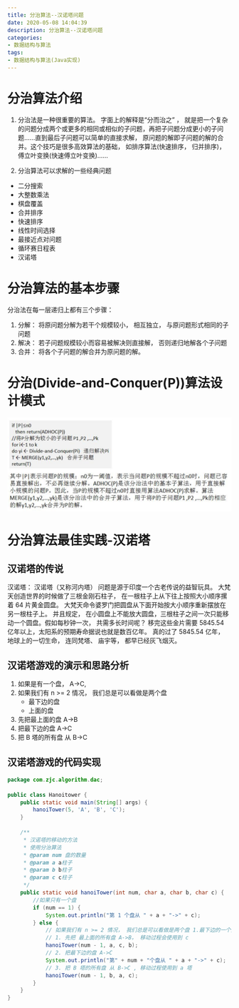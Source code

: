 ```yaml
---
title: 分治算法--汉诺塔问题
date: 2020-05-08 14:04:39
description: 分治算法--汉诺塔问题
categories:
- 数据结构与算法
tags:
- 数据结构与算法(Java实现)
---
```

#   分治算法介绍
1.  分治法是一种很重要的算法。 字面上的解释是“分而治之” ， 就是把一个复杂的问题分成两个或更多的相同或相似的子问题，再把子问题分成更小的子问题……直到最后子问题可以简单的直接求解， 原问题的解即子问题的解的合并。这个技巧是很多高效算法的基础， 如排序算法(快速排序， 归并排序)， 傅立叶变换(快速傅立叶变换)……

2.  分治算法可以求解的一些经典问题
+   二分搜索
+   大整数乘法
+   棋盘覆盖
+   合并排序
+   快速排序
+   线性时间选择
+   最接近点对问题
+   循环赛日程表
+   汉诺塔

#   分治算法的基本步骤
分治法在每一层递归上都有三个步骤：
1) 分解： 将原问题分解为若干个规模较小， 相互独立， 与原问题形式相同的子问题
2) 解决： 若子问题规模较小而容易被解决则直接解， 否则递归地解各个子问题
3) 合并： 将各个子问题的解合并为原问题的解。

#   分治(Divide-and-Conquer(P))算法设计模式
![](../images/2020/08/20200808140633.png)

#   分治算法最佳实践-汉诺塔
##  汉诺塔的传说
汉诺塔： 汉诺塔（又称河内塔） 问题是源于印度一个古老传说的益智玩具。 大梵天创造世界的时候做了三根金刚石柱子， 在一根柱子上从下往上按照大小顺序摞着 64 片黄金圆盘。 大梵天命令婆罗门把圆盘从下面开始按大小顺序重新摆放在另一根柱子上。 并且规定， 在小圆盘上不能放大圆盘，三根柱子之间一次只能移动一个圆盘。假如每秒钟一次， 共需多长时间呢？ 移完这些金片需要 5845.54 亿年以上，太阳系的预期寿命据说也就是数百亿年。 真的过了 5845.54 亿年， 地球上的一切生命， 连同梵塔、 庙宇等， 都早已经灰飞烟灭。

##  汉诺塔游戏的演示和思路分析
1.  如果是有一个盘， A->C, 
2.  如果我们有 n >= 2 情况， 我们总是可以看做是两个盘 
    *   最下边的盘
    *   上面的盘
3.  先把最上面的盘 A->B
4.  把最下边的盘 A->C
4.  把 B 塔的所有盘 从 B->C

##  汉诺塔游戏的代码实现
```JAVA
package com.zjc.algorithm.dac;

public class Hanoitower {
    public static void main(String[] args) {
        hanoiTower(5, 'A', 'B', 'C');
    }

    /**
     * 汉诺塔的移动的方法
     * 使用分治算法
     * @param num 盘的数量
     * @param a a柱子
     * @param b b柱子
     * @param c c柱子
     */
    public static void hanoiTower(int num, char a, char b, char c) {
        //如果只有一个盘
        if (num == 1) {
            System.out.println("第 1 个盘从 " + a + "->" + c);
        } else {
            // 如果我们有 n >= 2 情况， 我们总是可以看做是两个盘 1.最下边的一个盘 2. 上面的所有盘
            // 1. 先把 最上面的所有盘 A->B， 移动过程会使用到 c
            hanoiTower(num - 1, a, c, b);
            // 2. 把最下边的盘 A->C
            System.out.println("第" + num + "个盘从 " + a + "->" + c);
            // 3. 把 B 塔的所有盘 从 B->C , 移动过程使用到 a 塔
            hanoiTower(num - 1, b, a, c);
        }
    }
}
```
